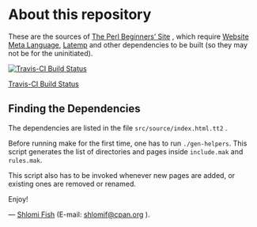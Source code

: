 # About this repository

These are the sources of [The Perl Beginners’ Site](http://perl-begin.org/) ,
which require [Website Meta Language](http://bitbucket.org/shlomif/website-meta-language),
[Latemp](http://bitbucket.org/shlomif/latemp) and other
dependencies to be built (so they may not be for the uninitiated).

[![Travis-CI Build Status](https://travis-ci.org/shlomif/perl-begin.svg?branch=master)](https://travis-ci.org/shlomif/perl-begin)

[Travis-CI Build Status](https://travis-ci.org/shlomif/perl-begin)

## Finding the Dependencies

The dependencies are listed in the file `src/source/index.html.tt2` .

Before running make for the first time, one has to run `./gen-helpers`.
This script generates the list of directories and pages inside `include.mak`
and `rules.mak`.

This script also has to be invoked whenever new pages are added, or existing
ones are removed or renamed.

Enjoy!

— [Shlomi Fish](http://www.shlomifish.org/) (E-mail: shlomif@cpan.org ).
